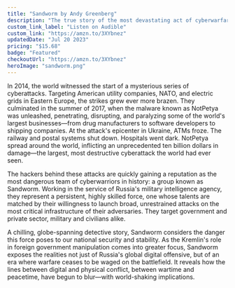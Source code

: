 ```yaml
---
title: "Sandworm by Andy Greenberg"
description: "The true story of the most devastating act of cyberwarfare in history and the desperate hunt to identify and track the elite Russian agents behind it: A chilling account of a Kremlin-led cyberattack, a new front in global conflict (Financial Times)"
custom_link_label: "Listen on Audible"
custom_link: "https://amzn.to/3XYbnez"
updatedDate: "Jul 20 2023"
pricing: "$15.68"
badge: "Featured"
checkoutUrl: "https://amzn.to/3XYbnez"
heroImage: "sandworm.png"
---
```


In 2014, the world witnessed the start of a mysterious series of cyberattacks. Targeting American utility companies, NATO, and electric grids in Eastern Europe, the strikes grew ever more brazen. They culminated in the summer of 2017, when the malware known as NotPetya was unleashed, penetrating, disrupting, and paralyzing some of the world's largest businesses—from drug manufacturers to software developers to shipping companies. At the attack's epicenter in Ukraine, ATMs froze. The railway and postal systems shut down. Hospitals went dark. NotPetya spread around the world, inflicting an unprecedented ten billion dollars in damage—the largest, most destructive cyberattack the world had ever seen.

The hackers behind these attacks are quickly gaining a reputation as the most dangerous team of cyberwarriors in history: a group known as Sandworm. Working in the service of Russia's military intelligence agency, they represent a persistent, highly skilled force, one whose talents are matched by their willingness to launch broad, unrestrained attacks on the most critical infrastructure of their adversaries. They target government and private sector, military and civilians alike.

A chilling, globe-spanning detective story, Sandworm considers the danger this force poses to our national security and stability. As the Kremlin's role in foreign government manipulation comes into greater focus, Sandworm exposes the realities not just of Russia's global digital offensive, but of an era where warfare ceases to be waged on the battlefield. It reveals how the lines between digital and physical conflict, between wartime and peacetime, have begun to blur—with world-shaking implications.
